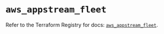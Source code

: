 # `aws_appstream_fleet`

Refer to the Terraform Registry for docs: [`aws_appstream_fleet`](https://registry.terraform.io/providers/hashicorp/aws/5.74.0/docs/resources/appstream_fleet).
